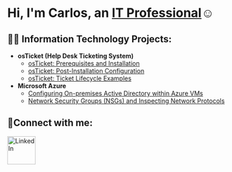 <h1>Hi, I'm Carlos, an <a href="https://www.linkedin.com/in/carlos-t-b1722830a/">IT Professional</a>☺</h1>

<h2>👨‍💻 Information Technology Projects:</h2>

- <b>osTicket (Help Desk Ticketing System)</b>
  - [osTicket: Prerequisites and Installation](https://github.com/carlosminaj/osticket-prereqs)
  - [osTicket: Post-Installation Configuration](https://github.com/carlosminaj/osTicketPostConfiguration)
  - [osTicket: Ticket Lifecycle Examples](https://github.com/carlosminaj/osTicket---LifeCycle-Example)
- <b>Microsoft Azure</b>
  - [Configuring On-premises Active Directory within Azure VMs](https://github.com/carlosminaj/Configuring-On-premises-Active-Directory-within-Azure-VMs)
  - [Network Security Groups (NSGs) and Inspecting Network Protocols](https://github.com/carlosminaj/Network-Security-Groups-NSGs-and-Inspecting-Network-Protocols)

<h2>🤳Connect with me:</h2>

[<img align="left" alt="LinkedIn" width="64px" src="https://static.vecteezy.com/system/resources/previews/018/930/587/original/linkedin-logo-linkedin-icon-transparent-free-png.png" />][linkedin]



[linkedin]:https://www.linkedin.com/in/carlos-t-b1722830a/







